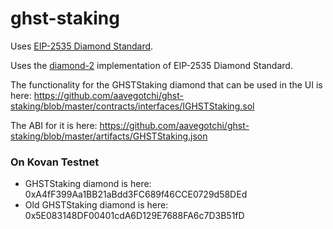 # ghst-staking
Uses [EIP-2535 Diamond Standard](https://eips.ethereum.org/EIPS/eip-2535).

Uses the [diamond-2](https://github.com/mudgen/diamond-2) implementation of EIP-2535 Diamond Standard.

The functionality for the GHSTStaking diamond that can be used in the UI is here: https://github.com/aavegotchi/ghst-staking/blob/master/contracts/interfaces/IGHSTStaking.sol

The ABI for it is here: https://github.com/aavegotchi/ghst-staking/blob/master/artifacts/GHSTStaking.json

### On Kovan Testnet

- GHSTStaking diamond is here: 0xA4fF399Aa1BB21aBdd3FC689f46CCE0729d58DEd
- Old GHSTStaking diamond is here: 0x5E083148DF00401cdA6D129E7688FA6c7D3B51fD
